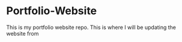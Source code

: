 # Portfolio-Website
 This is my portfolio website repo. This is where I will be updating the website from
